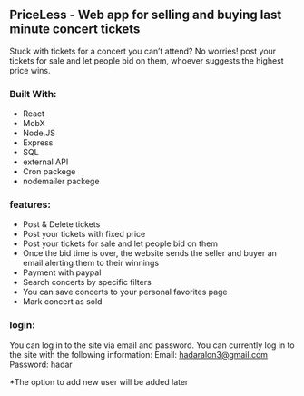 
## PriceLess - Web app for selling and buying last minute concert tickets

Stuck with tickets for a concert you can’t attend? No worries! post your tickets for sale and let people bid on them, whoever suggests the highest price wins.


### Built With:
- React
- MobX
- Node.JS
- Express
- SQL
- external API
- Cron packege
- nodemailer packege

### features:

- Post & Delete tickets
- Post your tickets with fixed price
- Post your tickets for sale and let people bid on them 
- Once the bid time is over, the website sends the seller and buyer an email alerting them to their winnings
- Payment with paypal
- Search concerts by specific filters
- You can save concerts to your personal favorites page
- Mark concert as sold


### login:

You can log in to the site via email and password.
You can currently log in to the site with the following information:
Email: hadaralon3@gmail.com 
Password: hadar

*The option to add new user will be added later
